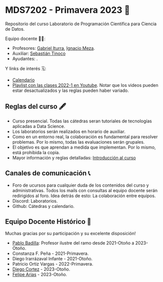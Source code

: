 # MDS7202 - Primavera 2023 🍃

Repositorio del curso Laboratorio de Programación Científica para Ciencia de Datos.

Equipo docente 🧑‍🏫:

- Profesores: [Gabriel Iturra](https://github.com/giturra), [Ignacio Meza](https://github.com/Mezosky).
- Auxiliar: [Sebastián Tinoco](https://github.com/sebatinoco)
- Ayudantes: .


Y links de interés 🗓️:


- [Calendario](https://github.com/pbadillatorrealba/MDS7202/blob/main/Calendario.md)
- [Playlist con las clases 2022-1 en Youtube](https://www.youtube.com/playlist?list=PLIaUi-1jO5b4PztTeatJFQO1QeQwGo3FS). Notar que los videos pueden estar desactualizados y las reglas pueden haber variado.

##  Reglas del curso 🖋️

- Curso presencial. Todas las cátedras seran tutoriales de tecnologías aplicadas a Data Science.
- Los laboratorios serán realizados en horario de auxiliar.
- Como en un entorno real, la colaboración es fundamental para resolver problemas. Por lo mismo, todas las evaluaciones serán grupales.
- El objetivo es que aprendan a medida que implementan. Por lo mismo, está prohibida la copia.
- Mayor información y reglas detalladas: [Introducción al curso](https://github.com/pbadillatorrealba/MDS7202/raw/main/clases/2023-01/01_Introduccion_y_Reglas.pdf)

## Canales de comunicación 📞

- Foro de ucursos para cualquier duda de los contenidos del curso y administrativas. Todos los mails con consultas al equipo docente serán redirigidos al foro. Idea detrás de esto: La colaboración entre equipos.
- Discord: Laboratorios.
- Github: Cátedras y calendario.

## Equipo Docente Histórico 🌠

Muchas gracias por su participación y su excelente disposición!

- [Pablo Badilla](https://github.com/pbadillatorrealba): Profesor ilustre del ramo desde 2021-Otoño a 2023-Otoño.
- Constanza F. Peña - 2021-Primavera.
- Diego Irarrázaval Infante - 2021-Otoño.
- Patricio Ortiz Vargas - 2022-Primavera.
- [Diego Cortez](https://github.com/dncortez) - 2023-Otoño.
- [Felipe Arias](https://github.com/FelipeAriasT) - 2023-Otoño.